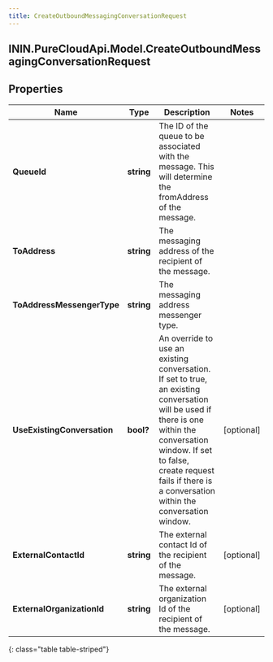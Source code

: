 ```yaml
---
title: CreateOutboundMessagingConversationRequest
---
```

## ININ.PureCloudApi.Model.CreateOutboundMessagingConversationRequest

## Properties

|Name | Type | Description | Notes|
|------------ | ------------- | ------------- | -------------|
| **QueueId** | **string** | The ID of the queue to be associated with the message. This will determine the fromAddress of the message. | |
| **ToAddress** | **string** | The messaging address of the recipient of the message. | |
| **ToAddressMessengerType** | **string** | The messaging address messenger type. | |
| **UseExistingConversation** | **bool?** | An override to use an existing conversation.  If set to true, an existing conversation will be used if there is one within the conversation window.  If set to false, create request fails if there is a conversation within the conversation window. | [optional] |
| **ExternalContactId** | **string** | The external contact Id of the recipient of the message. | [optional] |
| **ExternalOrganizationId** | **string** | The external organization Id of the recipient of the message. | [optional] |
{: class="table table-striped"}


